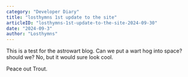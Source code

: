 ```yaml
---
category: "Developer Diary"
title: "losthymns 1st update to the site"
articleID: "losthymns-1st-update-to-the-site-2024-09-30"
date: "2024-09-3"
author: "Losthymns"
---
```


This is a test for the astrowart blog. 
Can we put a wart hog into space? 
should we? 
No, but it would sure look cool.

Peace out Trout.